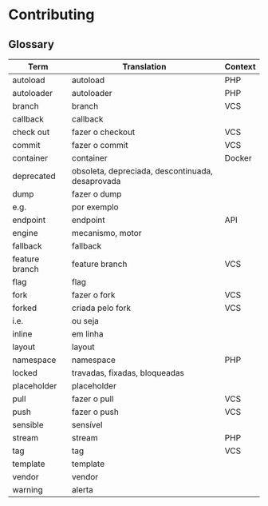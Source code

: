 # Contributing

## Glossary

| Term           | Translation                                      | Context |
| -------------- | ------------------------------------------------ | ------- |
| autoload       | autoload                                         | PHP     |
| autoloader     | autoloader                                       | PHP     |
| branch         | branch                                           | VCS     |
| callback       | callback                                         |         |
| check out      | fazer o checkout                                 | VCS     |
| commit         | fazer o commit                                   | VCS     |
| container      | container                                        | Docker  |
| deprecated     | obsoleta, depreciada, descontinuada, desaprovada |         |
| dump           | fazer o dump                                     |         |
| e.g.           | por exemplo                                      |         |
| endpoint       | endpoint                                         | API     |
| engine         | mecanismo, motor                                 |         |
| fallback       | fallback                                         |         |
| feature branch | feature branch                                   | VCS     |
| flag           | flag                                             |         |
| fork           | fazer o fork                                     | VCS     |
| forked         | criada pelo fork                                 | VCS     |
| i.e.           | ou seja                                          |         |
| inline         | em linha                                         |         |
| layout         | layout                                           |         |
| namespace      | namespace                                        | PHP     |
| locked         | travadas, fixadas, bloqueadas                    |         |
| placeholder    | placeholder                                      |         |
| pull           | fazer o pull                                     | VCS     |
| push           | fazer o push                                     | VCS     |
| sensible       | sensível                                         |         |
| stream         | stream                                           | PHP     |
| tag            | tag                                              | VCS     |
| template       | template                                         |         |
| vendor         | vendor                                           |         |
| warning        | alerta                                           |         |
